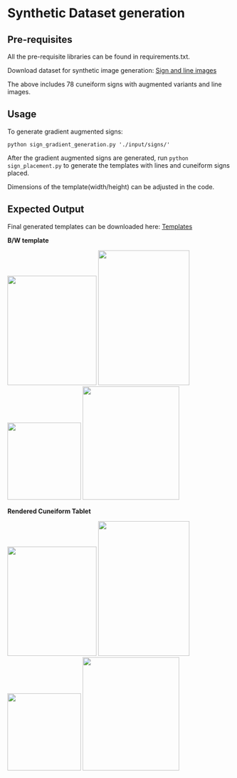 # Synthetic Dataset generation

## Pre-requisites

All the pre-requisite libraries can be found in requirements.txt.

Download dataset for synthetic image generation: [Sign and line images](https://drive.google.com/open?id=1g4JeaJrmQ8K_fh_TOYeAyd6s6grqH2Dr)

The above includes 78 cuneiform signs with augmented variants and line images.


## Usage

To generate gradient augmented signs:

```
python sign_gradient_generation.py './input/signs/'
```

After the gradient augmented signs are generated, run ```python sign_placement.py``` to generate the templates with lines and cuneiform signs placed. 

Dimensions of the template(width/height) can be adjusted in the code.


## Expected Output

Final generated templates can be downloaded here: [Templates](https://drive.google.com/open?id=16B78hrulmen5gs2HV0mO_1b9RTfWYN6O)

**B/W template**

<img src="https://i.imgur.com/TByxMc7.png" width="200" height="245"> <img src="https://i.imgur.com/BWK06iG.png" width="204.6" height="302"> <img src="https://i.imgur.com/qaDqpMf.png" width="165" height="173"> <img src="https://i.imgur.com/iPdX9Hn.png" width="217" height="254">

**Rendered Cuneiform Tablet**

<img src="https://i.imgur.com/X9xUYAp.png" width="200" height="245"> <img src="https://i.imgur.com/snBNcLM.png" width="204.6" height="302"> <img src="https://i.imgur.com/wTzzexK.png" width="165" height="173"> <img src="https://i.imgur.com/TTm4lx6.png" width="217" height="254">
